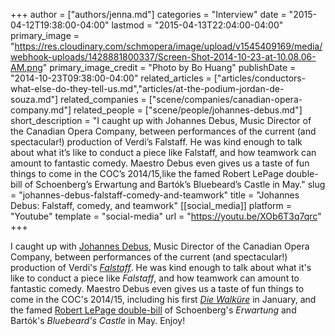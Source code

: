 +++
author = ["authors/jenna.md"]
categories = "Interview"
date = "2015-04-12T19:38:00-04:00"
lastmod = "2015-04-13T22:04:00-04:00"
primary_image = "https://res.cloudinary.com/schmopera/image/upload/v1545409169/media/webhook-uploads/1428881800337/Screen-Shot-2014-10-23-at-10.08.06-AM.png"
primary_image_credit = "Photo by Bo Huang"
publishDate = "2014-10-23T09:38:00-04:00"
related_articles = ["articles/conductors-what-else-do-they-tell-us.md","articles/at-the-podium-jordan-de-souza.md"]
related_companies = ["scene/companies/canadian-opera-company.md"]
related_people = ["scene/people/johannes-debus.md"]
short_description = "I caught up with Johannes Debus, Music Director of the Canadian Opera Company, between performances of the current (and spectacular!) production of Verdi’s Falstaff. He was kind enough to talk about what it’s like to conduct a piece like Falstaff, and how teamwork can amount to fantastic comedy. Maestro Debus even gives us a taste of fun things to come in the COC’s 2014/15,like the famed Robert LePage double-bill of Schoenberg’s Erwartung and Bartók’s Bluebeard’s Castle in May."
slug = "johannes-debus-falstaff-comedy-and-teamwork"
title = "Johannes Debus: Falstaff, comedy, and teamwork"
[[social_media]]
platform = "Youtube"
template = "social-media"
url = "https://youtu.be/XOb6T3q7qrc"
+++

I caught up with [Johannes Debus](http://www.coc.ca/AboutTheCOC/CompanyMembers/Orchestra/JohannesDebus.aspx), Music Director of the Canadian Opera Company, between performances of the current (and spectacular!) production of Verdi's _[Falstaff](http://www.coc.ca/PerformancesAndTickets/1415Season/Falstaff.aspx)_. He was kind enough to talk about what it's like to conduct a piece like _Falstaff_, and how teamwork can amount to fantastic comedy. Maestro Debus even gives us a taste of fun things to come in the COC's 2014/15, including his first [_Die Walküre_](http://www.coc.ca/PerformancesAndTickets/1415Season/DieWalkure.aspx) in January, and the famed [Robert LePage double-bill](http://www.coc.ca/PerformancesAndTickets/Subscriptions/1415DigitalBrochure/discover-the-season/Bluebeard.aspx) of Schoenberg's _Erwartung_ and Bartók's _Bluebeard's Castle_ in May. Enjoy!
